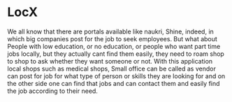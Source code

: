 # LocX
We all know that there are portals available like naukri, Shine, indeed, in which big companies post for the
job to seek employees.
But what about People with low education, or no education, or people who want part time jobs locally, but
they actually cant find them easily, they need to roam shop to shop to ask whether they want someone or
not.
With this application local shops such as medical shops, Small office can be called as vendor can post for
job for what type of person or skills they are looking for and on the other side one can find that jobs and
can contact them and easily find the job according to their need.
